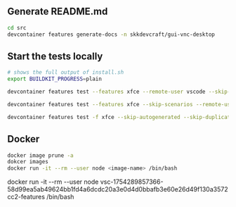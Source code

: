 ## Generate README.md

```bash
cd src
devcontainer features generate-docs -n skkdevcraft/gui-vnc-desktop
```

## Start the tests locally

```bash
# shows the full output of install.sh
export BUILDKIT_PROGRESS=plain

devcontainer features test --features xfce --remote-user vscode --skip-scenarios --base-image mcr.microsoft.com/devcontainers/base:ubuntu .

devcontainer features test --features xfce --skip-scenarios --remote-user node --base-image mcr.microsoft.com/devcontainers/typescript-node:1-22-bookworm . --log-level trace

devcontainer features test -f xfce --skip-autogenerated --skip-duplicated .
```

## Docker

```bash
docker image prune -a
dokcer images
docker run -it --rm --user node <image-name> /bin/bash
```

docker run -it --rm --user node vsc-1754289857366-58d99ea5ab49624bb1fd4a6dcdc20a3e0d4d0bbafb3e60e26d49f130a3572cc2-features /bin/bash
